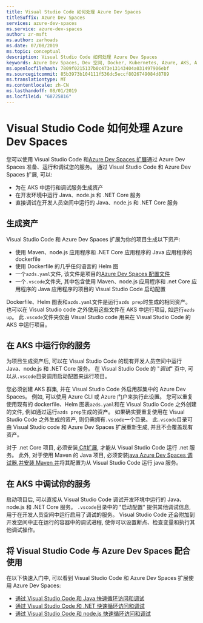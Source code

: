 ```yaml
---
title: Visual Studio Code 如何处理 Azure Dev Spaces
titleSuffix: Azure Dev Spaces
services: azure-dev-spaces
ms.service: azure-dev-spaces
author: zr-msft
ms.author: zarhoads
ms.date: 07/08/2019
ms.topic: conceptual
description: Visual Studio Code 如何处理 Azure Dev Spaces
keywords: Azure Dev Spaces, Dev 空间, Docker, Kubernetes, Azure, AKS, Azure Kubernetes 服务, 容器
ms.openlocfilehash: 7809f0215137b0c473e13143404a031497906ebf
ms.sourcegitcommit: 85b3973b104111f536dc5eccf8026749084d8789
ms.translationtype: MT
ms.contentlocale: zh-CN
ms.lasthandoff: 08/01/2019
ms.locfileid: "68725816"
---
```

# <a name="how-visual-studio-code-works-with-azure-dev-spaces"></a>Visual Studio Code 如何处理 Azure Dev Spaces

您可以使用 Visual Studio Code 和[Azure Dev Spaces 扩展][azds-extension]通过 Azure Dev Spaces 准备、运行和调试您的服务。 通过 Visual Studio Code 和 Azure Dev Spaces 扩展, 可以:

* 为在 AKS 中运行和调试服务生成资产
* 在开发环境中运行 Java、node.js 和 .NET Core 服务
* 直接调试在开发人员空间中运行的 Java、node.js 和 .NET Core 服务

## <a name="generate-assets"></a>生成资产

Visual Studio Code 和 Azure Dev Spaces 扩展为你的项目生成以下资产:

* 使用 Maven、node.js 应用程序和 .NET Core 应用程序的 Java 应用程序的 dockerfile
* 使用 Dockerfile 的几乎任何语言的 Helm 图
* 一个`azds.yaml`文件, 该文件是项目的[Azure Dev Spaces 配置文件][azds-yaml]
* 一个`.vscode`文件夹, 其中包含使用 Maven、node.js 应用程序和 .net Core 应用程序的 Java 应用程序的项目的 Visual Studio Code 启动配置

Dockerfile、Helm 图表和`azds.yaml`文件是运行`azds prep`时生成的相同资产。 也可以在 Visual Studio code 之外使用这些文件在 AKS 中运行项目, 如运行`azds up`。 此`.vscode`文件夹仅由 Visual Studio code 用来在 Visual Studio Code 的 AKS 中运行项目。

## <a name="run-your-service-in-aks"></a>在 AKS 中运行你的服务

为项目生成资产后, 可以在 Visual Studio Code 的现有开发人员空间中运行 Java、node.js 和 .NET Core 服务。 在 Visual Studio Code 的 "*调试*" 页中, 可以从`.vscode`目录调用启动配置来运行项目。

您必须创建 AKS 群集, 并在 Visual Studio Code 外启用群集中的 Azure Dev Spaces。 例如, 可以使用 Azure CLI 或 Azure 门户来执行此设置。 您可以重复使用现有的 dockerfile、Helm 图表`azds.yaml`和在 Visual Studio Code 之外创建的文件, 例如通过运行`azds prep`生成的资产。 如果确实要重复使用在 Visual Studio Code 之外生成的资产, 则仍需拥有`.vscode`一个目录。 此`.vscode`目录可由 Visual Studio code 和 Azure Dev Spaces 扩展重新生成, 并且不会覆盖现有资产。

对于 .net Core 项目, 必须安装[ C#扩展][csharp-extension], 才能从 Visual Studio Code 运行 .net 服务。 此外, 对于使用 Maven 的 Java 项目, 必须安装[java Azure Dev Spaces 调试器][java-extension],[并安装 Maven 并][maven]将其配置为从 Visual Studio Code 运行 java 服务。

## <a name="debug-your-service-in-aks"></a>在 AKS 中调试你的服务

启动项目后, 可以直接从 Visual Studio Code 调试开发环境中运行的 Java、node.js 和 .NET Core 服务。 `.vscode`目录中的 "启动配置" 提供其他调试信息, 用于在开发人员空间中运行启用了调试的服务。 Visual Studio Code 还会附加到开发空间中正在运行的容器中的调试进程, 使你可以设置断点、检查变量和执行其他调试操作。


## <a name="use-visual-studio-code-with-azure-dev-spaces"></a>将 Visual Studio Code 与 Azure Dev Spaces 配合使用

在以下快速入门中, 可以看到 Visual Studio Code 和 Azure Dev Spaces 扩展使用 Azure Dev Spaces:

* [通过 Visual Studio Code 和 Java 快速循环访问和调试][quickstart-java]
* [通过 Visual Studio Code 和 .NET 快速循环访问和调试][quickstart-netcore]
* [通过 Visual Studio Code 和 node.js 快速循环访问和调试][quickstart-node]

[azds-extension]: https://marketplace.visualstudio.com/items?itemName=azuredevspaces.azds
[azds-yaml]: how-dev-spaces-works.md#prepare-your-code
[csharp-extension]: https://marketplace.visualstudio.com/items?itemName=ms-vscode.csharp
[java-extension]: https://marketplace.visualstudio.com/items?itemName=vscjava.vscode-java-debugger-azds
[maven]: https://maven.apache.org
[quickstart-java]: quickstart-java.md
[quickstart-netcore]: quickstart-netcore.md
[quickstart-node]: quickstart-nodejs.md
